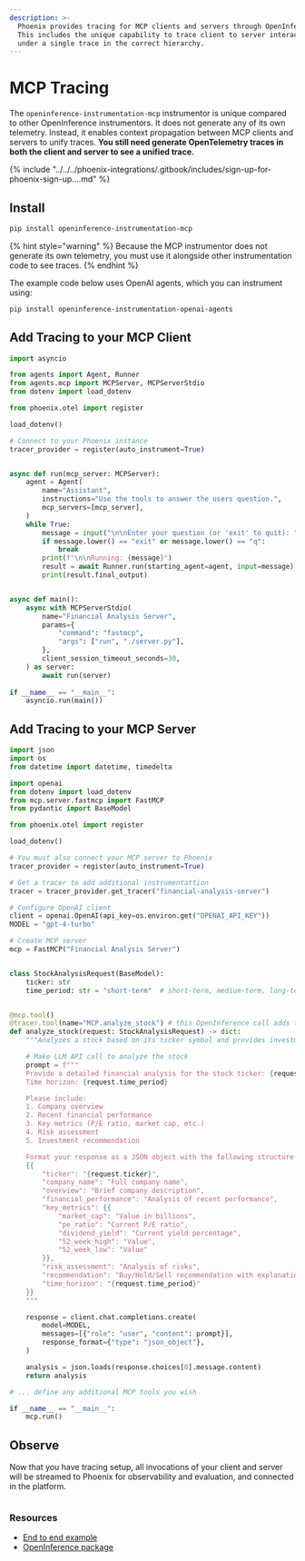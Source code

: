 ```yaml
---
description: >-
  Phoenix provides tracing for MCP clients and servers through OpenInference.
  This includes the unique capability to trace client to server interactions
  under a single trace in the correct hierarchy.
---
```


# MCP Tracing

The `openinference-instrumentation-mcp` instrumentor is unique compared to other OpenInference instrumentors. It does not generate any of its own telemetry. Instead, it enables context propagation between MCP clients and servers to unify traces. **You still need generate OpenTelemetry traces in both the client and server to see a unified trace.**

{% include "../../../phoenix-integrations/.gitbook/includes/sign-up-for-phoenix-sign-up....md" %}

## Install <a href="#install" id="install"></a>

```bash
pip install openinference-instrumentation-mcp
```

{% hint style="warning" %}
Because the MCP instrumentor does not generate its own telemetry, you must use it alongside other instrumentation code to see traces.
{% endhint %}

The example code below uses OpenAI agents, which you can instrument using:

```bash
pip install openinference-instrumentation-openai-agents
```

## Add Tracing to your MCP Client <a href="#add-tracing-to-your-mcp-client" id="add-tracing-to-your-mcp-client"></a>

```python
import asyncio

from agents import Agent, Runner
from agents.mcp import MCPServer, MCPServerStdio
from dotenv import load_dotenv

from phoenix.otel import register

load_dotenv()

# Connect to your Phoenix instance
tracer_provider = register(auto_instrument=True)


async def run(mcp_server: MCPServer):
    agent = Agent(
        name="Assistant",
        instructions="Use the tools to answer the users question.",
        mcp_servers=[mcp_server],
    )
    while True:
        message = input("\n\nEnter your question (or 'exit' to quit): ")
        if message.lower() == "exit" or message.lower() == "q":
            break
        print(f"\n\nRunning: {message}")
        result = await Runner.run(starting_agent=agent, input=message)
        print(result.final_output)


async def main():
    async with MCPServerStdio(
        name="Financial Analysis Server",
        params={
            "command": "fastmcp",
            "args": ["run", "./server.py"],
        },
        client_session_timeout_seconds=30,
    ) as server:
        await run(server)
        
if __name__ == "__main__":
    asyncio.run(main())
```

## Add Tracing to your MCP Server <a href="#add-tracing-to-your-mcp-server" id="add-tracing-to-your-mcp-server"></a>

```python
import json
import os
from datetime import datetime, timedelta

import openai
from dotenv import load_dotenv
from mcp.server.fastmcp import FastMCP
from pydantic import BaseModel

from phoenix.otel import register

load_dotenv()

# You must also connect your MCP server to Phoenix
tracer_provider = register(auto_instrument=True)

# Get a tracer to add additional instrumentattion
tracer = tracer_provider.get_tracer("financial-analysis-server")

# Configure OpenAI client
client = openai.OpenAI(api_key=os.environ.get("OPENAI_API_KEY"))
MODEL = "gpt-4-turbo"

# Create MCP server
mcp = FastMCP("Financial Analysis Server")


class StockAnalysisRequest(BaseModel):
    ticker: str
    time_period: str = "short-term"  # short-term, medium-term, long-term


@mcp.tool()
@tracer.tool(name="MCP.analyze_stock") # this OpenInference call adds tracing to this method
def analyze_stock(request: StockAnalysisRequest) -> dict:
    """Analyzes a stock based on its ticker symbol and provides investment recommendations."""

    # Make LLM API call to analyze the stock
    prompt = f"""
    Provide a detailed financial analysis for the stock ticker: {request.ticker}
    Time horizon: {request.time_period}

    Please include:
    1. Company overview
    2. Recent financial performance
    3. Key metrics (P/E ratio, market cap, etc.)
    4. Risk assessment
    5. Investment recommendation

    Format your response as a JSON object with the following structure:
    {{
        "ticker": "{request.ticker}",
        "company_name": "Full company name",
        "overview": "Brief company description",
        "financial_performance": "Analysis of recent performance",
        "key_metrics": {{
            "market_cap": "Value in billions",
            "pe_ratio": "Current P/E ratio",
            "dividend_yield": "Current yield percentage",
            "52_week_high": "Value",
            "52_week_low": "Value"
        }},
        "risk_assessment": "Analysis of risks",
        "recommendation": "Buy/Hold/Sell recommendation with explanation",
        "time_horizon": "{request.time_period}"
    }}
    """

    response = client.chat.completions.create(
        model=MODEL,
        messages=[{"role": "user", "content": prompt}],
        response_format={"type": "json_object"},
    )

    analysis = json.loads(response.choices[0].message.content)
    return analysis

# ... define any additional MCP tools you wish

if __name__ == "__main__":
    mcp.run()
```

## Observe <a href="#observe" id="observe"></a>

Now that you have tracing setup, all invocations of your client and server will be streamed to Phoenix for observability and evaluation, and connected in the platform.

<figure><img src="https://storage.googleapis.com/arize-phoenix-assets/assets/images/MCP%20tracing.png" alt=""><figcaption></figcaption></figure>

### Resources <a href="#resources" id="resources"></a>

* [End to end example](https://github.com/Arize-ai/phoenix/tree/main/tutorials/mcp/tracing_between_mcp_client_and_server)
* [OpenInference package](https://github.com/Arize-ai/openinference/tree/main/python/instrumentation/openinference-instrumentation-mcp)
